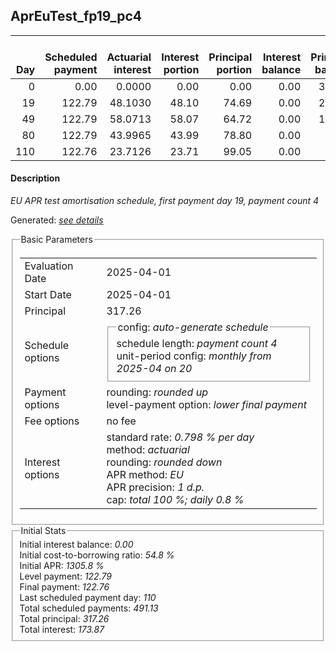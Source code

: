 <h2>AprEuTest_fp19_pc4</h2>
<table>
    <thead style="vertical-align: bottom;">
        <th style="text-align: right;">Day</th>
        <th style="text-align: right;">Scheduled payment</th>
        <th style="text-align: right;">Actuarial interest</th>
        <th style="text-align: right;">Interest portion</th>
        <th style="text-align: right;">Principal portion</th>
        <th style="text-align: right;">Interest balance</th>
        <th style="text-align: right;">Principal balance</th>
        <th style="text-align: right;">Total actuarial interest</th>
        <th style="text-align: right;">Total interest</th>
        <th style="text-align: right;">Total principal</th>
    </thead>
    <tr style="text-align: right;">
        <td class="ci00">0</td>
        <td class="ci01" style="white-space: nowrap;">0.00</td>
        <td class="ci02">0.0000</td>
        <td class="ci03">0.00</td>
        <td class="ci04">0.00</td>
        <td class="ci05">0.00</td>
        <td class="ci06">317.26</td>
        <td class="ci07">0.0000</td>
        <td class="ci08">0.00</td>
        <td class="ci09">0.00</td>
    </tr>
    <tr style="text-align: right;">
        <td class="ci00">19</td>
        <td class="ci01" style="white-space: nowrap;">122.79</td>
        <td class="ci02">48.1030</td>
        <td class="ci03">48.10</td>
        <td class="ci04">74.69</td>
        <td class="ci05">0.00</td>
        <td class="ci06">242.57</td>
        <td class="ci07">48.1030</td>
        <td class="ci08">48.10</td>
        <td class="ci09">74.69</td>
    </tr>
    <tr style="text-align: right;">
        <td class="ci00">49</td>
        <td class="ci01" style="white-space: nowrap;">122.79</td>
        <td class="ci02">58.0713</td>
        <td class="ci03">58.07</td>
        <td class="ci04">64.72</td>
        <td class="ci05">0.00</td>
        <td class="ci06">177.85</td>
        <td class="ci07">106.1742</td>
        <td class="ci08">106.17</td>
        <td class="ci09">139.41</td>
    </tr>
    <tr style="text-align: right;">
        <td class="ci00">80</td>
        <td class="ci01" style="white-space: nowrap;">122.79</td>
        <td class="ci02">43.9965</td>
        <td class="ci03">43.99</td>
        <td class="ci04">78.80</td>
        <td class="ci05">0.00</td>
        <td class="ci06">99.05</td>
        <td class="ci07">150.1708</td>
        <td class="ci08">150.16</td>
        <td class="ci09">218.21</td>
    </tr>
    <tr style="text-align: right;">
        <td class="ci00">110</td>
        <td class="ci01" style="white-space: nowrap;">122.76</td>
        <td class="ci02">23.7126</td>
        <td class="ci03">23.71</td>
        <td class="ci04">99.05</td>
        <td class="ci05">0.00</td>
        <td class="ci06">0.00</td>
        <td class="ci07">173.8833</td>
        <td class="ci08">173.87</td>
        <td class="ci09">317.26</td>
    </tr>
</table>
<h4>Description</h4>
<p><i>EU APR test amortisation schedule, first payment day 19, payment count 4</i></p>
<p>Generated: <i><a href="../GeneratedDate.html">see details</a></i></p>
<fieldset><legend>Basic Parameters</legend>
<table>
    <tr>
        <td>Evaluation Date</td>
        <td>2025-04-01</td>
    </tr>
    <tr>
        <td>Start Date</td>
        <td>2025-04-01</td>
    </tr>
    <tr>
        <td>Principal</td>
        <td>317.26</td>
    </tr>
    <tr>
        <td>Schedule options</td>
        <td>
            <fieldset>
                <legend>config: <i>auto-generate schedule</i></legend>
                <div>schedule length: <i><i>payment count</i> 4</i></div>
                <div>unit-period config: <i>monthly from 2025-04 on 20</i></div>
            </fieldset>
        </td>
    </tr>
    <tr>
        <td>Payment options</td>
        <td>
            <div>
                <div>rounding: <i>rounded up</i></div>
                <div>level-payment option: <i>lower&nbsp;final&nbsp;payment</i></div>
            </div>
        </td>
    </tr>
    <tr>
        <td>Fee options</td>
        <td>no fee
        </td>
    </tr>
    <tr>
        <td>Interest options</td>
        <td>
            <div>
                <div>standard rate: <i>0.798 % per day</i></div>
                <div>method: <i>actuarial</i></div>
                <div>rounding: <i>rounded down</i></div>
                <div>APR method: <i>EU</i></div>
                <div>APR precision: <i>1 d.p.</i></div>
                <div>cap: <i>total 100 %; daily 0.8 %</div>
            </div>
        </td>
    </tr>
</table></fieldset>
<fieldset><legend>Initial Stats</legend>
<div>
    <div>Initial interest balance: <i>0.00</i></div>
    <div>Initial cost-to-borrowing ratio: <i>54.8 %</i></div>
    <div>Initial APR: <i>1305.8 %</i></div>
    <div>Level payment: <i>122.79</i></div>
    <div>Final payment: <i>122.76</i></div>
    <div>Last scheduled payment day: <i>110</i></div>
    <div>Total scheduled payments: <i>491.13</i></div>
    <div>Total principal: <i>317.26</i></div>
    <div>Total interest: <i>173.87</i></div>
</div></fieldset>